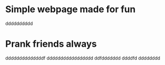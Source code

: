 # Simple webpage made for fun
dddddddddd
# Prank friends always
ddddddddddddddf
ddddddddddddddddd
ddfddddddd
ddddfd
dddddddd